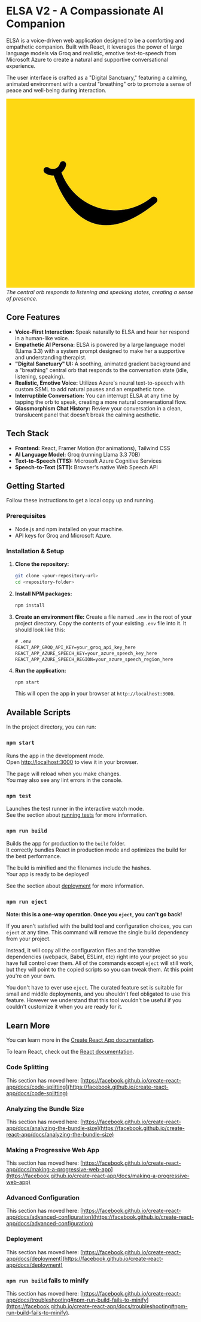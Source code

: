 # ELSA V2 - A Compassionate AI Companion

ELSA is a voice-driven web application designed to be a comforting and empathetic companion. Built with React, it leverages the power of large language models via Groq and realistic, emotive text-to-speech from Microsoft Azure to create a natural and supportive conversational experience.

The user interface is crafted as a "Digital Sanctuary," featuring a calming, animated environment with a central "breathing" orb to promote a sense of peace and well-being during interaction.

![ELSA UI Screenshot](public/logo.png) 
*The central orb responds to listening and speaking states, creating a sense of presence.*

## Core Features

- **Voice-First Interaction:** Speak naturally to ELSA and hear her respond in a human-like voice.
- **Empathetic AI Persona:** ELSA is powered by a large language model (Llama 3.3) with a system prompt designed to make her a supportive and understanding therapist.
- **"Digital Sanctuary" UI:** A soothing, animated gradient background and a "breathing" central orb that responds to the conversation state (idle, listening, speaking).
- **Realistic, Emotive Voice:** Utilizes Azure's neural text-to-speech with custom SSML to add natural pauses and an empathetic tone.
- **Interruptible Conversation:** You can interrupt ELSA at any time by tapping the orb to speak, creating a more natural conversational flow.
- **Glassmorphism Chat History:** Review your conversation in a clean, translucent panel that doesn't break the calming aesthetic.

## Tech Stack

- **Frontend:** React, Framer Motion (for animations), Tailwind CSS
- **AI Language Model:** Groq (running Llama 3.3 70B)
- **Text-to-Speech (TTS):** Microsoft Azure Cognitive Services
- **Speech-to-Text (STT):** Browser's native Web Speech API

## Getting Started

Follow these instructions to get a local copy up and running.

### Prerequisites

- Node.js and npm installed on your machine.
- API keys for Groq and Microsoft Azure.

### Installation & Setup

1.  **Clone the repository:**
    ```sh
    git clone <your-repository-url>
    cd <repository-folder>
    ```

2.  **Install NPM packages:**
    ```sh
    npm install
    ```

3.  **Create an environment file:**
    Create a file named `.env` in the root of your project directory. Copy the contents of your existing `.env` file into it. It should look like this:

    ```env
    # .env
    REACT_APP_GROQ_API_KEY=your_groq_api_key_here
    REACT_APP_AZURE_SPEECH_KEY=your_azure_speech_key_here
    REACT_APP_AZURE_SPEECH_REGION=your_azure_speech_region_here
    ```

4.  **Run the application:**
    ```sh
    npm start
    ```
    This will open the app in your browser at `http://localhost:3000`.

## Available Scripts

In the project directory, you can run:

### `npm start`

Runs the app in the development mode.\
Open [http://localhost:3000](http://localhost:3000) to view it in your browser.

The page will reload when you make changes.\
You may also see any lint errors in the console.

### `npm test`

Launches the test runner in the interactive watch mode.\
See the section about [running tests](https://facebook.github.io/create-react-app/docs/running-tests) for more information.

### `npm run build`

Builds the app for production to the `build` folder.\
It correctly bundles React in production mode and optimizes the build for the best performance.

The build is minified and the filenames include the hashes.\
Your app is ready to be deployed!

See the section about [deployment](https://facebook.github.io/create-react-app/docs/deployment) for more information.

### `npm run eject`

**Note: this is a one-way operation. Once you `eject`, you can't go back!**

If you aren't satisfied with the build tool and configuration choices, you can `eject` at any time. This command will remove the single build dependency from your project.

Instead, it will copy all the configuration files and the transitive dependencies (webpack, Babel, ESLint, etc) right into your project so you have full control over them. All of the commands except `eject` will still work, but they will point to the copied scripts so you can tweak them. At this point you're on your own.

You don't have to ever use `eject`. The curated feature set is suitable for small and middle deployments, and you shouldn't feel obligated to use this feature. However we understand that this tool wouldn't be useful if you couldn't customize it when you are ready for it.

## Learn More

You can learn more in the [Create React App documentation](https://facebook.github.io/create-react-app/docs/getting-started).

To learn React, check out the [React documentation](https://reactjs.org/).

### Code Splitting

This section has moved here: [https://facebook.github.io/create-react-app/docs/code-splitting](https://facebook.github.io/create-react-app/docs/code-splitting)

### Analyzing the Bundle Size

This section has moved here: [https://facebook.github.io/create-react-app/docs/analyzing-the-bundle-size](https://facebook.github.io/create-react-app/docs/analyzing-the-bundle-size)

### Making a Progressive Web App

This section has moved here: [https://facebook.github.io/create-react-app/docs/making-a-progressive-web-app](https://facebook.github.io/create-react-app/docs/making-a-progressive-web-app)

### Advanced Configuration

This section has moved here: [https://facebook.github.io/create-react-app/docs/advanced-configuration](https://facebook.github.io/create-react-app/docs/advanced-configuration)

### Deployment

This section has moved here: [https://facebook.github.io/create-react-app/docs/deployment](https://facebook.github.io/create-react-app/docs/deployment)

### `npm run build` fails to minify

This section has moved here: [https://facebook.github.io/create-react-app/docs/troubleshooting#npm-run-build-fails-to-minify](https://facebook.github.io/create-react-app/docs/troubleshooting#npm-run-build-fails-to-minify).
